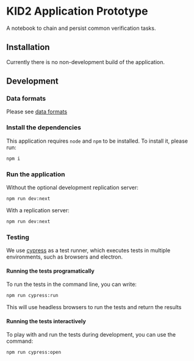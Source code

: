 # KID2 Application Prototype

A notebook to chain and persist common verification tasks.

## Installation

Currently there is no non-development build of the application.

## Development

### Data formats

Please see [data formats](./docs/data_formats.md)

### Install the dependencies

This application requires `node` and `npm` to be installed. To install it, please run:

```bash
npm i
```

### Run the application

Without the optional development replication server:

```bash
npm run dev:next
```

With a replication server:

```bash
npm run dev:next
```

### Testing

We use [cypress](https://docs.cypress.io/guides/overview/why-cypress) as a test runner, which executes tests in multiple environments, such as browsers and electron.

#### Running the tests programatically

To run the tests in the command line, you can write:

```bash
npm run cypress:run
```

This will use headless browsers to run the tests and return the results

#### Running the tests interactively

To play with and run the tests during development, you can use the command:

```bash
npm run cypress:open
```
